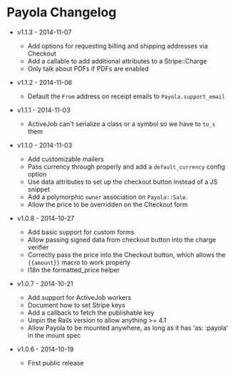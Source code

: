 # Payola Changelog

* v1.1.3 - 2014-11-07
  - Add options for requesting billing and shipping addresses via Checkout
  - Add a callable to add additional attributes to a Stripe::Charge
  - Only talk about PDFs if PDFs are enabled

* v1.1.2 - 2014-11-06
  - Default the `From` address on receipt emails to `Payola.support_email`

* v1.1.1 - 2014-11-03
  - ActiveJob can't serialize a class or a symbol so we have to `to_s` them

* v1.1.0 - 2014-11-03
  - Add customizable mailers
  - Pass currency through properly and add a `default_currency` config option
  - Use data attributes to set up the checkout button instead of a JS snippet
  - Add a polymorphic `owner` association on `Payola::Sale`.
  - Allow the price to be overridden on the Checkout form

* v1.0.8 - 2014-10-27
  - Add basic support for custom forms
  - Allow passing signed data from checkout button into the charge verifier
  - Correctly pass the price into the Checkout button, which allows the `{{amount}}` macro to work properly
  - I18n the formatted_price helper

* v1.0.7 - 2014-10-21
  - Add support for ActiveJob workers
  - Document how to set Stripe keys
  - Add a callback to fetch the publishable key
  - Unpin the Rails version to allow anything >= 4.1
  - Allow Payola to be mounted anywhere, as long as it has 'as: :payola' in the mount spec

* v1.0.6 - 2014-10-19
  - First public release
